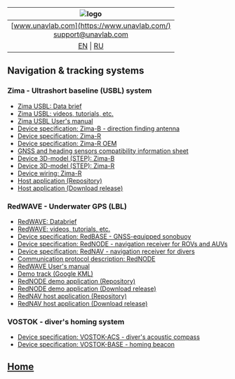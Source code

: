
| ![logo](https://ucnl.github.io/documentation/sm_logo.png) |
| :---: |
| [www.unavlab.com](https://www.unavlab.com/) <br/> [support@unavlab.com](mailto:support@unavlab.com) |
| [EN](navigation_and_tracking_systems_en.md) \| [RU](navigation_and_tracking_systems_ru.md) |

## Navigation & tracking systems
### Zima - Ultrashort baseline (USBL) system
* [Zima USBL: Data brief](/documentation/EN/Zima/Zima_DataBrief_en.md)
* [Zima USBL: videos, tutorials, etc.](/documentation/EN/Zima/media)
* [Zima USBL User's manual](/Docs/EN/Zima/ZIMA_USBL_Deployment_maintenance_en.pdf)
* [Device specification: Zima-B - direction finding antenna](/documentation/EN/Zima/Zima_B_Specification_en.md)
* [Device specification: Zima-R](/documentation/EN/Zima/Zima_R_Specification_en.md)
* [Device specification: Zima-R OEM](/documentation/EN/Zima/Zima_R_OEM_Specification_en.md)
* [GNSS and heading sensors compatibility information sheet](/documentation/EN/Zima/Zima_GNSS_requirements_en.md)
* [Device 3D-model (STEP): Zima-B](/Docs/EN/Zima/Zima_Base_3D.step)
* [Device 3D-model (STEP): Zima-R](/Docs/EN/Zima/ZIMA_Responder_3D.step)
* [Device wiring: Zima-R](/Docs/EN/Zima/Zima-R_drawings_wiring.pdf)
* [Host application (Repository)](https://github.com/ucnl/ZHost)
* [Host application (Download release)](https://api.github.com/repos/ucnl/ZHost/zipball)


### RedWAVE - Underwater GPS (LBL)
* [RedWAVE: Databrief](/documentation/EN/RedWAVE/RedWAVE_DataBrief_en.md)
* [RedWAVE: videos, tutorials, etc.](/documentation/EN/RedWAVE/media)
* [Device specification: RedBASE - GNSS-equipped sonobuoy](/documentation/EN/RedWAVE/RedBASE_Specification_en.md)
* [Device specification: RedNODE - navigation receiver for ROVs and AUVs](/documentation/EN/RedWAVE/RedNODE_Specification_en.md)
* [Device specification: RedNAV - navigation receiver for divers](/documentation/EN/RedWAVE/RedNAV_Specification_en.md)
* [Communication protocol description: RedNODE](/documentation/EN/RedWAVE/RedWAVE_Protocol_Specification_en.md)
* [RedWAVE User's manual](/documentation/EN/RedWAVE/RedWAVE_Users_Manual_en.md)
* [Demo track (Google KML)](/Docs/RU/RedWAVE/rednode_track_18042019.kml)
* [RedNODE demo application (Repository)](https://github.com/ucnl/RedNodeHost)
* [RedNODE demo application (Download release)](https://api.github.com/repos/ucnl/RedNodeHost/zipball)
* [RedNAV host application (Repository)](https://github.com/ucnl/RedNavHost)
* [RedNAV host application (Download release)](https://api.github.com/repos/ucnl/RedNavHost/zipball)


### VOSTOK - diver's homing system
* [Device specification: VOSTOK-ACS - diver's acoustic compass](/Docs/EN/Vostok/Vostok-ACS_Specification_en.pdf)
* [Device specification: VOSTOK-BASE - homing beacon](/Docs/EN/Vostok/Vostok-BASE_Specification_en.pdf)

## [Home](README.md)
